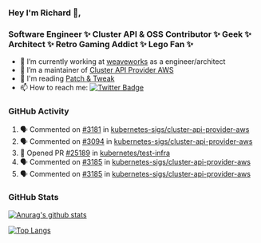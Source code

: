 ### Hey I'm Richard 👋, 

<h3 align="left">Software Engineer ✨ Cluster API & OSS Contributor ✨ Geek ✨ Architect ✨ Retro Gaming Addict ✨ Lego Fan ✨</h3>

- 🔭 I’m currently working at [weaveworks](https://github.com/weaveworks) as a engineer/architect
- 👯 I’m a maintainer of [Cluster API Provider AWS](https://github.com/kubernetes-sigs/cluster-api-provider-aws)
- 💬 I'm reading [Patch & Tweak](https://bjooks.com/products/patch-tweak-exploring-modular-synthesis)
- 📫 How to reach me: [![Twitter Badge](https://img.shields.io/badge/-@fruit_case-00acee?style=flat&logo=Twitter&logoColor=white)](https://twitter.com/intent/follow?screen_name=fruit_case "Follow on Twitter")

### GitHub Activity 

<!--START_SECTION:activity-->
1. 🗣 Commented on [#3181](https://github.com/kubernetes-sigs/cluster-api-provider-aws/issues/3181) in [kubernetes-sigs/cluster-api-provider-aws](https://github.com/kubernetes-sigs/cluster-api-provider-aws)
2. 🗣 Commented on [#3094](https://github.com/kubernetes-sigs/cluster-api-provider-aws/issues/3094) in [kubernetes-sigs/cluster-api-provider-aws](https://github.com/kubernetes-sigs/cluster-api-provider-aws)
3. 💪 Opened PR [#25189](https://github.com/kubernetes/test-infra/pull/25189) in [kubernetes/test-infra](https://github.com/kubernetes/test-infra)
4. 🗣 Commented on [#3185](https://github.com/kubernetes-sigs/cluster-api-provider-aws/issues/3185) in [kubernetes-sigs/cluster-api-provider-aws](https://github.com/kubernetes-sigs/cluster-api-provider-aws)
5. 🗣 Commented on [#3185](https://github.com/kubernetes-sigs/cluster-api-provider-aws/issues/3185) in [kubernetes-sigs/cluster-api-provider-aws](https://github.com/kubernetes-sigs/cluster-api-provider-aws)
<!--END_SECTION:activity-->

### GitHub Stats

[![Anurag's github stats](https://github-readme-stats.vercel.app/api?username=richardcase&count_private=true&show_icons=true)](https://github.com/anuraghazra/github-readme-stats)

[![Top Langs](https://github-readme-stats.vercel.app/api/top-langs/?username=richardcase&hide=html&layout=compact)](https://github.com/anuraghazra/github-readme-stats)
